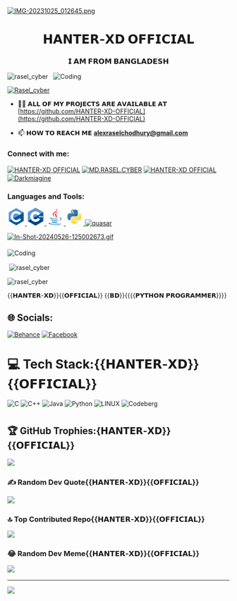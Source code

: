 [![IMG-20231025_012645.png](https://i.postimg.cc/8PR2w25W/20240525-195650.png)](https://postimg.cc/nCLShwqc)
<h1 align="center">𝗛𝗔𝗡𝗧𝗘𝗥-𝗫𝗗 𝗢𝗙𝗙𝗜𝗖𝗜𝗔𝗟</h1>
<h3 align="center">𝗜 𝗔𝗠 𝗙𝗥𝗢𝗠 𝗕𝗔𝗡𝗚𝗟𝗔𝗗𝗘𝗦𝗛</h3>
<img align="right" alt="Coding" width="400" src="https://camo.githubusercontent.com/c1dcb74cc1c1835b1d716f5051499a2814c683c806b15f04b0eba492863703e9/68747470733a2f2f63646e2e6472696262626c652e636f6d2f75736572732f3733303730332f73637265656e73686f74732f363538313234332f6176656e746f2e676966">

<p align="left"> <img src="https://komarev.com/ghpvc/?username=rasel_cyber&label=Profile%20views&color=0e75b6&style=flat" alt="rasel_cyber" /> </p>

<p align="left"> <a href="https://twitter.com/Rasel_cyber" target="blank"><img src="https://img.shields.io/twitter/follow/Rasel_cyber?logo=twitter&style=for-the-badge" alt="Rasel_cyber" /></a> </p>

- 👨‍💻 𝗔𝗟𝗟 𝗢𝗙 𝗠𝗬 𝗣𝗥𝗢𝗝𝗘𝗖𝗧𝗦 𝗔𝗥𝗘 𝗔𝗩𝗔𝗜𝗟𝗔𝗕𝗟𝗘 𝗔𝗧 [https://github.com/HANTER-XD-OFFICIAL](https://github.com/HANTER-XD-OFFICIAL)

- 📫 𝗛𝗢𝗪 𝗧𝗢 𝗥𝗘𝗔𝗖𝗛 𝗠𝗘 **alexraselchodhury@gmail.com**

<h3 align="left">Connect with me:</h3>
<p align="left">
<a href="https://twitter.com/HANTER-XD OFFICIAL" target="blank"><img align="center" src="https://raw.githubusercontent.com/rahuldkjain/github-profile-readme-generator/master/src/images/icons/Social/twitter.svg" alt="HANTER-XD OFFICIAL" height="30" width="40" /></a>
<a href="https://fb.com/MD.RASEL.CYBER" target="blank"><img align="center" src="https://raw.githubusercontent.com/rahuldkjain/github-profile-readme-generator/master/src/images/icons/Social/facebook.svg" alt="MD.RASEL.CYBER" height="30" width="40" /></a>
<a href="https://instagram.com/HANTER-XD OFFICIAL" target="blank"><img align="center" src="https://raw.githubusercontent.com/rahuldkjain/github-profile-readme-generator/master/src/images/icons/Social/instagram.svg" alt="HANTER-XD OFFICIAL" height="30" width="40" /></a>
<a href="https://www.youtube.com/c/Darkmiagine " target="blank"><img align="center" src="https://raw.githubusercontent.com/rahuldkjain/github-profile-readme-generator/master/src/images/icons/Social/youtube.svg" alt="Darkmiagine" height="30" width="40" /></a>
</p>

<h3 align="left">Languages and Tools:</h3>
<p align="left"> <a href="https://www.cprogramming.com/" target="_blank" rel="noreferrer"> <img src="https://raw.githubusercontent.com/devicons/devicon/master/icons/c/c-original.svg" alt="c" width="40" height="40"/> </a> <a href="https://www.w3schools.com/cpp/" target="_blank" rel="noreferrer"> <img src="https://raw.githubusercontent.com/devicons/devicon/master/icons/cplusplus/cplusplus-original.svg" alt="cplusplus" width="40" height="40"/> </a> <a href="https://www.java.com" target="_blank" rel="noreferrer"> <img src="https://raw.githubusercontent.com/devicons/devicon/master/icons/java/java-original.svg" alt="java" width="40" height="40"/> </a> <a href="https://www.python.org" target="_blank" rel="noreferrer"> <img src="https://raw.githubusercontent.com/devicons/devicon/master/icons/python/python-original.svg" alt="python" width="40" height="40"/> </a> <a href="https://quasar.dev/" target="_blank" rel="noreferrer"> <img src="https://cdn.quasar.dev/logo/svg/quasar-logo.svg" alt="quasar" width="40" height="40"/> </a> </p>

[![In-Shot-20240526-125002673.gif](https://i.postimg.cc/3xbNGVDH/In-Shot-20240526-125002673.gif)](https://postimg.cc/QF1jG6b6)

<img align="middle" alt="Coding" width="800" src="https://user-images.githubusercontent.com/49580304/110318584-81067880-7fc2-11eb-8391-152d308e7f2b.gif">

<p>&nbsp;<img align="center" src="https://github-readme-stats.vercel.app/api?username=rasel_cyber&show_icons=true&locale=en" alt="rasel_cyber" /></p>

<p><img align="center" src="https://github-readme-streak-stats.herokuapp.com/?user=rasel_cyber&" alt="rasel_cyber" /></p>{{𝗛𝗔𝗡𝗧𝗘𝗥-𝗫𝗗}}{{𝗢𝗙𝗙𝗜𝗖𝗜𝗔𝗟}}
{{𝗕𝗗}}{{{{𝗣𝗬𝗧𝗛𝗢𝗡 𝗣𝗥𝗢𝗚𝗥𝗔𝗠𝗠𝗘𝗥}}}}

## 🌐 Socials:
[![Behance](https://img.shields.io/badge/Behance-1769ff?logo=behance&logoColor=white)](https://behance.net/Max-fro-man) [![Facebook](https://img.shields.io/badge/Facebook-%231877F2.svg?logo=Facebook&logoColor=white)](https://facebook.com/MD.RASEL.CYBER)

# 💻 Tech Stack:{{𝗛𝗔𝗡𝗧𝗘𝗥-𝗫𝗗}}{{𝗢𝗙𝗙𝗜𝗖𝗜𝗔𝗟}}
![C](https://img.shields.io/badge/c-%2300599C.svg?style=for-the-badge&logo=c&logoColor=white) ![C++](https://img.shields.io/badge/c++-%2300599C.svg?style=for-the-badge&logo=c%2B%2B&logoColor=white) ![Java](https://img.shields.io/badge/java-%23ED8B00.svg?style=for-the-badge&logo=java&logoColor=white) ![Python](https://img.shields.io/badge/python-3670A0?style=for-the-badge&logo=python&logoColor=ffdd54) ![LINUX](https://img.shields.io/badge/Linux-FCC624?style=for-the-badge&logo=linux&logoColor=black) ![Codeberg](https://img.shields.io/badge/Codeberg-2185D0?style=for-the-badge&logo=Codeberg&logoColor=white)
# 


## 🏆 GitHub Trophies:{𝗛𝗔𝗡𝗧𝗘𝗥-𝗫𝗗}}{{𝗢𝗙𝗙𝗜𝗖𝗜𝗔𝗟}}
![](https://github-profile-trophy.vercel.app/?username=Max-fro-man&theme=radical&no-frame=false&no-bg=false&margin-w=4)

### ✍️ Random Dev Quote{{𝗛𝗔𝗡𝗧𝗘𝗥-𝗫𝗗}}{{𝗢𝗙𝗙𝗜𝗖𝗜𝗔𝗟}}
![](https://quotes-github-readme.vercel.app/api?type=horizontal&theme=radical)

### 🔝 Top Contributed Repo{{𝗛𝗔𝗡𝗧𝗘𝗥-𝗫𝗗}}{{𝗢𝗙𝗙𝗜𝗖𝗜𝗔𝗟}}
![](https://github-contributor-stats.{{𝗛𝗔𝗡𝗧𝗘𝗥-𝗫𝗗}}vercel.app/api?username=SAGAR-CYBER99&limit=5&theme=dark&combine_all_yearly_contributions=true)

### 😂 Random Dev Meme{{𝗛𝗔𝗡𝗧𝗘𝗥-𝗫𝗗}}{{𝗢𝗙𝗙𝗜𝗖𝗜𝗔𝗟}}
<img src="https://rm.up.railway.app/" width="512px"/>

---
[![](https://visitcount.itsvg.in/api?id=Max-fro-man&icon=0&color=0)](https://visitcount.itsvg.in)

<!-- Proudly created with GPRM ( https://gprm.itsvg.in ) -->
